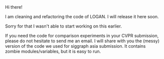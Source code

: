 
Hi there!

I am cleaning and refactoring the code of LOGAN. I will release it here soon. 

Sorry for that I wasn't able to start working on this earlier.

If you need the code for comparison experiments in your CVPR submission, please do not hesitate to send me an email. I will share with you the (messy) version of the code we used for siggraph asia submission. It contains zombie modules/variables, but it is easy to run.

